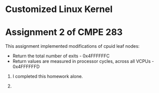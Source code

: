 Customized Linux Kernel
============

# Assignment 2 of CMPE 283

This assignment implemented modifications of cpuid leaf nodes:  
- Return the total number of exits - 0x4FFFFFFC 
- Return values are measured in processor cycles, across all VCPUs - 0x4FFFFFFD

1) I completed this homework alone.

2) 

